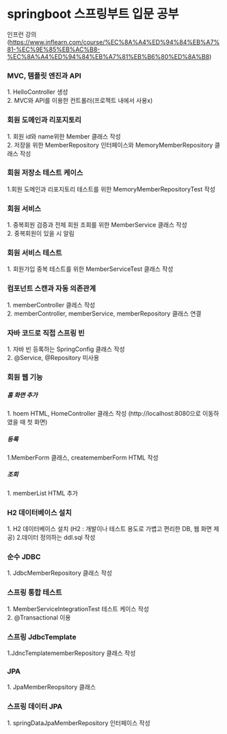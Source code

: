 # springboot 스프링부트 입문 공부
인프런 강의(https://www.inflearn.com/course/%EC%8A%A4%ED%94%84%EB%A7%81-%EC%9E%85%EB%AC%B8-%EC%8A%A4%ED%94%84%EB%A7%81%EB%B6%80%ED%8A%B8)

<H3>MVC, 템플릿 엔진과 API </H3>
1. HelloController 생성 <br>
2. MVC와 API를 이용한 컨트롤러(프로젝트 내에서 사용x)

<h3>회원 도메인과 리포지토리 </h3>
1. 회원 id와 name위한 Member 클래스 작성  <br>
2. 저장을 위한 MemberRepository 인터페이스와 MemoryMemberRepository 클래스 작성

<h3>회원 저장소 테스트 케이스</h3>
1.회원 도메인과 리포지토리 테스트를 위한 MemoryMemberRepositoryTest 작성

<h3>회원 서비스</h3>
1. 중복회원 검증과 전체 회원 조회를 위한 MemberService 클래스 작성 <br>
2. 중복회원이 있을 시 알림

<h3>회원 서비스 테스트</h3>
1. 회원가입 중복 테스트를 위한 MemberServiceTest 클래스 작성

<h3>컴포넌트 스캔과 자동 의존관계</h3>
1. memberController 클레스 작성 <br>
2. memberController, memberService, memberRepository 클래스 연결

<h3>자바 코드로 직접 스프링 빈 </h3>
1. 자바 빈 등록하는 SpringConfig 클래스 작성 <br>
2. @Service, @Repository 미사용

<h3>회원 웹 기능</h3>
<h5>홈 화면 추가</h5>
1. hoem HTML, HomeController 클래스 작성 (http://localhost:8080으로 이동하였을 때 첫 화면)

<h5>등록</h3>
1.MemberForm 클래스, creatememberForm HTML 작성

<h5>조회</h5>
1. memberList HTML 추가

<h3>H2 데이터베이스 설치</h3>
1. H2 데이터베이스 설치 (H2 : 개발이나 테스트 용도로 가볍고 편리한 DB, 웹 화면 제공)
2.데이터 정의하는 ddl.sql 작성

<h3>순수 JDBC</h3>
1. JdbcMemberRepository 클래스 작성

<h3>스프링 통합 테스트</h3>
1. MemberServiceIntegrationTest 테스트 케이스 작성 <br>
2. @Transactional 이용

<h3>스프링 JdbcTemplate </h3>
1.JdncTemplatememberRepository 클래스 작성

<h3>JPA</h3>
1. JpaMemberReopsitory 클래스 

<h3>스프링 데이터 JPA</h3>
1. springDataJpaMemberRepository 인터페이스 작성
